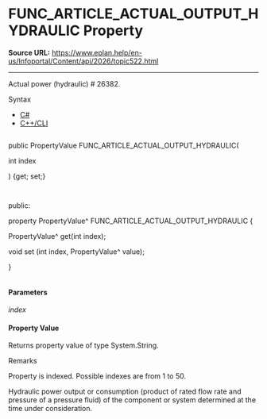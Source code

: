 # FUNC_ARTICLE_ACTUAL_OUTPUT_HYDRAULIC Property

**Source URL:** https://www.eplan.help/en-us/Infoportal/Content/api/2026/topic522.html

---

Actual power (hydraulic) # 26382.

Syntax

- [C#](#i-syntax-CS)
- [C++/CLI](#i-syntax-CPP2005)

```
```
public PropertyValue FUNC_ARTICLE_ACTUAL_OUTPUT_HYDRAULIC( 

   int index

) {get; set;}
```
```

```
```
public:

property PropertyValue^ FUNC_ARTICLE_ACTUAL_OUTPUT_HYDRAULIC {

   PropertyValue^ get(int index);

   void set (int index, PropertyValue^ value);

}
```
```

#### Parameters

*index*

#### Property Value

Returns property value of type System.String.

Remarks

Property is indexed. Possible indexes are from 1 to 50.

Hydraulic power output or consumption (product of rated flow rate and pressure of a pressure fluid) of the component or system determined at the time under consideration.
